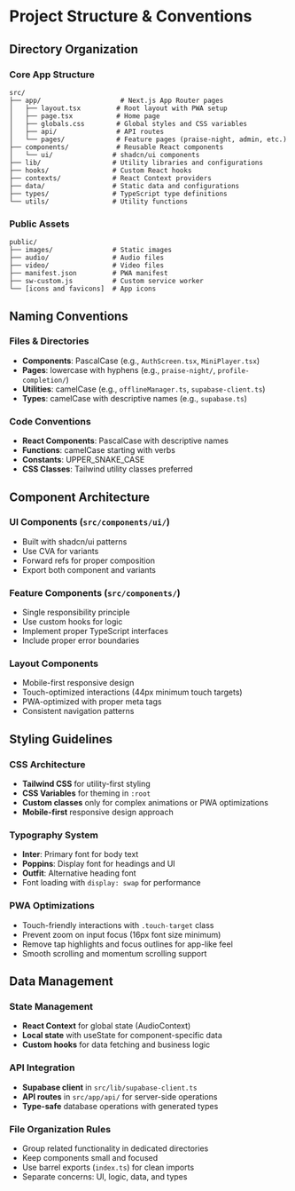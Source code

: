 # Project Structure & Conventions

## Directory Organization

### Core App Structure
```
src/
├── app/                    # Next.js App Router pages
│   ├── layout.tsx         # Root layout with PWA setup
│   ├── page.tsx           # Home page
│   ├── globals.css        # Global styles and CSS variables
│   ├── api/               # API routes
│   └── pages/             # Feature pages (praise-night, admin, etc.)
├── components/            # Reusable React components
│   └── ui/               # shadcn/ui components
├── lib/                  # Utility libraries and configurations
├── hooks/                # Custom React hooks
├── contexts/             # React Context providers
├── data/                 # Static data and configurations
├── types/                # TypeScript type definitions
└── utils/                # Utility functions
```

### Public Assets
```
public/
├── images/               # Static images
├── audio/                # Audio files
├── video/                # Video files
├── manifest.json         # PWA manifest
├── sw-custom.js          # Custom service worker
└── [icons and favicons]  # App icons
```

## Naming Conventions

### Files & Directories
- **Components**: PascalCase (e.g., `AuthScreen.tsx`, `MiniPlayer.tsx`)
- **Pages**: lowercase with hyphens (e.g., `praise-night/`, `profile-completion/`)
- **Utilities**: camelCase (e.g., `offlineManager.ts`, `supabase-client.ts`)
- **Types**: camelCase with descriptive names (e.g., `supabase.ts`)

### Code Conventions
- **React Components**: PascalCase with descriptive names
- **Functions**: camelCase starting with verbs
- **Constants**: UPPER_SNAKE_CASE
- **CSS Classes**: Tailwind utility classes preferred

## Component Architecture

### UI Components (`src/components/ui/`)
- Built with shadcn/ui patterns
- Use CVA for variants
- Forward refs for proper composition
- Export both component and variants

### Feature Components (`src/components/`)
- Single responsibility principle
- Use custom hooks for logic
- Implement proper TypeScript interfaces
- Include proper error boundaries

### Layout Components
- Mobile-first responsive design
- Touch-optimized interactions (44px minimum touch targets)
- PWA-optimized with proper meta tags
- Consistent navigation patterns

## Styling Guidelines

### CSS Architecture
- **Tailwind CSS** for utility-first styling
- **CSS Variables** for theming in `:root`
- **Custom classes** only for complex animations or PWA optimizations
- **Mobile-first** responsive design approach

### Typography System
- **Inter**: Primary font for body text
- **Poppins**: Display font for headings and UI
- **Outfit**: Alternative heading font
- Font loading with `display: swap` for performance

### PWA Optimizations
- Touch-friendly interactions with `.touch-target` class
- Prevent zoom on input focus (16px font size minimum)
- Remove tap highlights and focus outlines for app-like feel
- Smooth scrolling and momentum scrolling support

## Data Management

### State Management
- **React Context** for global state (AudioContext)
- **Local state** with useState for component-specific data
- **Custom hooks** for data fetching and business logic

### API Integration
- **Supabase client** in `src/lib/supabase-client.ts`
- **API routes** in `src/app/api/` for server-side operations
- **Type-safe** database operations with generated types

### File Organization Rules
- Group related functionality in dedicated directories
- Keep components small and focused
- Use barrel exports (`index.ts`) for clean imports
- Separate concerns: UI, logic, data, and types